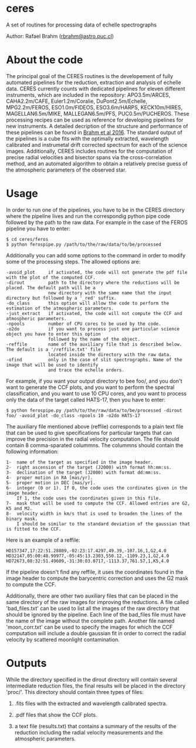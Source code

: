 # ceres
A set of routines for processing data of echelle spectrographs

Author: Rafael Brahm (rbrahm@astro.puc.cl)

# About the code
The principal goal of the CERES routines is the developement of fully automated pipelines for the reduction, extraction and analysis of echelle data. CERES currently counts with dedicated pipelines for eleven different instruments, which are included in the repository: APO3.5m/ARCES, CAHA2.2m/CAFE, Euler1.2m/Coralie, DuPont2.5m/Echelle, MPG2.2m/FEROS, ESO1.0m/FIDEOS, ESO3.6m/HARPS, KECK10m/HIRES, MAGELLAN6.5m/MIKE, MALLEGAN6.5m/PFS, PUC0.5m/PUCHEROS. These processing recipes can be used as reference for developing pipelines for new instruments. A detailed decription of the structure and performance of these pipelines can be found in [Brahm et al 2016](http://adsabs.harvard.edu/abs/2016arXiv160705792B). The standard output of the pipelines is a cube fits with the optimally extracted, wavelength calibrated and instrumetal drift corrected spectrum for each of the science images. Additionally, CERES includes routines for the computation of precise radial velocities and bisector spans via the cross-correlation method, and an automated algorithm to obtain a relatively precise guess of the atmospheric parameters of the observed star.

# Usage
In order to run one of the pipelines, you have to be in the CERES directory where the pipeline lives and run the correspondig python pipe code followed by the path to the raw data. For example in the case of the FEROS pipeline you have to enter:

    $ cd ceres/feros
    $ python ferospipe.py /path/to/the/raw/data/to/be/processed

Additionally you can add some options to the command in order to modify some of the processing steps. The allowed options are:

    -avoid_plot     if activated, the code will not generate the pdf file with the plot of the computed CCF.
    -dirout         path to the directory where the reductions will be placed. The default path will be a
                    new directory with the same name that the input directory but followed by a '_red' suffix.
    -do_class       this option will allow the code to perform the estimation of the atmospheric parameters.
    -just_extract   if activated, the code will not compute the CCF and atmospheric parameters.
    -npools         number of CPU cores to be used by the code.
    -o2do           if you want to process just one particular science object you have to enter this option
                    followed by the name of the object.
    -reffile        name of the auxiliary file that is described below. The default is a '/reffile.txt' file
                    located inside the directory with the raw data.
    -ofind          only in the case of slit spectrographs. Name of the image that will be used to identify
                    and trace the echelle orders.
    
For example, if you want your output directory to bee foo/, and you don't want to generate the CCF plots, and you want to perform the spectral classification, and you want to use 10 CPU cores, and you want to process only the data of the target called HATS-17, then you have to enter:

    $ python ferospipe.py /path/to/the/raw/data/to/be/processed -dirout foo/ -avoid_plot -do_class -npools 10 -o2do HATS-17
    
The auxiliary file mentioned above (reffile) corresponds to a plain text file that can be used to give specifications for particular targets that can improve the precision in the radial velocity computation. The file should contain 8 comma-sparated colummns. The colummns should contain the following information:

    1-  name of the target as specified in the image header.
    2-  right ascension of the target (J2000) with format hh:mm:ss.
    3-  declination of the target (J2000) with format dd:mm:ss.
    4-  proper motion in RA [mas/yr].
    5-  proper motion in DEC [mas/yr].
    6-  integer (0 or 1). If 0, the code uses the cordinates given in the image header.
        If 1, the code uses the coordinates given in this file.
    7-  mask that will be used to compute the CCF. Allowed entries are G2, K5 and M2.
    8-  velocity width in km/s that is used to broaden the lines of the binary mask.
        I should be similar to the standard deviation of the gaussian that is fitted to the CCF. 
        
Here is an example of a reffile:

    HD157347,17:22:51.28809,-02:23:17.4297,49.39,-107.16,1,G2,4.0
    HD32147,05:00:48.99977,-05:45:13.2303,550.12,-1109.23,1,G2,4.0
    HD72673,08:32:51.49609,-31:30:03.0717,-1113.37,761.57,1,K5,4.0
    
If the pipeline doesn't find any reffile, it uses the coordinates found in the image header to compute the barycentric correction and uses the G2 mask to compute the CCF.

Additionally, there are other two auxiliary files that can be placed in the same directory of the raw images for improving the reductions. A file called 'bad_files.txt' can be used to list all the images of the raw directory that should be ignored by the pipeline. Each line of the bad_files file must have the name of the image without the complete path. Another file named 'moon_corr.txt' can be used to specify the images for which the CCF computation will include a double gaussian fit in order to correct the radial velocity by scattered moonlight contamination.

# Outputs
While the directory specified in the dirout directory will contain several intermediate reduction files, the final results will be placed in the directory 'proc/'. This directory should contain three types of files:

1) .fits files with the extracted and wavelength calibrated spectra.

2) .pdf files that show the CCF plots.

3) a text file (results.txt) that contains a summary of the results of the reduction including the radial velocity measurements and the atmospheric parameters.


    
    



